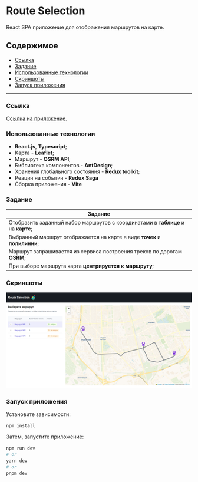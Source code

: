 # Route Selection

React SPA приложение для отображения маршрутов на карте.

## Содержимое

- [Ссылка](#ссылка)
- [Задание](#задание)
- [Использованные технологии](#использованные-технологии)
- [Скриншоты](#Скриншоты)
- [Запуск приложения](#запуск-приложения)
---

### Ссылка
[Ссылка на приложение]().

### Использованные технологии

- **React.js**, **Typescript**;
- Карта - **Leaflet**;
- Маршрут - **OSRM API**;
- Библиотека компонентов - **AntDesign**;
- Хранения глобального состояния - **Redux toolkit**;
- Реация на события - **Redux Saga**
- Сборка приложения - **Vite**
### Задание

| Задание                          |
| -------------------------------- | 
|Отобразить заданный набор маршрутов с координатами в **таблице** и на **карте**;| 
|Выбранный маршрут отображается на карте в виде **точек** и **полилинии**;|
|Маршрут запрашивается из сервиса построения треков по дорогам **OSRM**;|
|При выборе маршрута карта **центрируется к маршруту**;| 


### Скриншоты

![](./screenshots/1.png)

### Запуск приложения

Установите зависимости:
```
npm install
```

Затем, запустите приложение:

```bash
npm run dev
# or
yarn dev
# or
pnpm dev
```